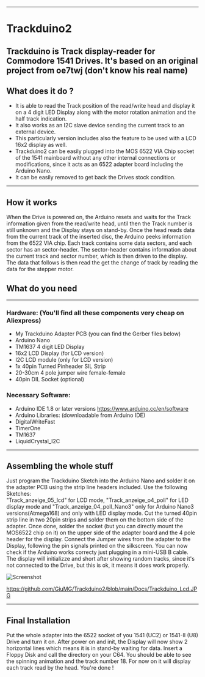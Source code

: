 ------
# Trackduino2
Trackduino is Track display-reader for Commodore 1541 Drives. It's based on an original project from oe7twj (don't know his real name) 
-------
## What does it do ? 
- It is able to read the Track position of the read/write head and display it on a 4 digit LED Display along with the motor rotation animation and the half track indication.
- It also works as an I2C slave device sending the current track to an external device.
- This particularly version includes also the feature to be used with a LCD 16x2 display as well. 
- Trackduino2 can be easily plugged into the MOS 6522 VIA Chip socket of the 1541 mainboard without any other internal connections or modifications, since it acts as an 6522 adapter board including the Arduino Nano.
- It can be easily removed to get back the Drives stock condition. 

-----
## How it works 
When the Drive is powered on, the Arduino resets and waits for the Track information given from the read/write head, until then the Track number is still unknown and the Display stays on stand-by.
Once the head reads data from the current track of the inserted disc, the Arduino peeks information from the 6522 VIA chip. Each track contains some data sectors, and each sector has an sector-header. The sector-header contains information about the current track and sector number, which is then driven to the display. 
The data that follows is then read the get the change of track by reading the data for the stepper motor.
## What do you need  

-----
 ### Hardware: (You'll find all these components very cheap on Aliexpress)
- My Trackduino Adapter PCB (you can find the Gerber files below) 
- Arduino Nano 
- TM1637 4 digit LED Display 
- 16x2 LCD Display (for LCD version) 
- I2C LCD module (only for LCD version)
- 1x 40pin Turned Pinheader SIL Strip
- 20-30cm 4 pole jumper wire female-female
- 40pin DIL Socket (optional)

 ### Necessary Software:
- Arduino IDE 1.8 or later versions  https://www.arduino.cc/en/software
- Arduino Libraries: (downloadable from Arduino IDE)
- DigitalWriteFast 
- TimerOne
- TM1637
- LiquidCrystal_I2C 
  
------
## Assembling the whole stuff
Just program the Trackduino Sketch into the Arduino Nano and solder it on the adapter PCB using the strip line headers included. 
Use the following Sketches:  
"Track_anzeige_05_lcd" for LCD mode, "Track_anzeige_o4_poll" for LED display mode and "Track_anzeige_04_poll_Nano3" only for Arduino Nano3 versions(Atmega168) 
    and only with LED display mode. 
Cut the turned 40pin strip line in two 20pin strips and solder them on the bottom side of the adapter. Once done, solder the socket (but you can directly mount the MOS6522 chip on it) on the upper side of the adapter board and the 4 pole header for the display. Connect the Jumper wires from the adapter to the Display, following the pin signals printed on the silkscreen. You can now check if the Arduino works correcty just plugging in a mini-USB B cable. The display will initializze and short after showing random tracks, since it's not connected to the Drive, but this is ok, it means it does work properly. 

![Screenshot](/Trackduino2/docs/Trackduino_Led.jpg)

https://github.com/GiuMG/Trackduino2/blob/main/Docs/Trackduino_Lcd.JPG

-----
## Final Installation 
Put the whole adapter into the 6522 socket of you 1541 (UC2) or 1541-II (U8) Drive and turn it on. 
After power on and init, the Display will now show 2 horizontal lines which means it is in stand-by waiting for data. 
Insert a Floppy Disk and call the directory on your C64. You should be able to see the spinning animation and the track number 18. For now on it will display each track read by the head.
You're done ! 



